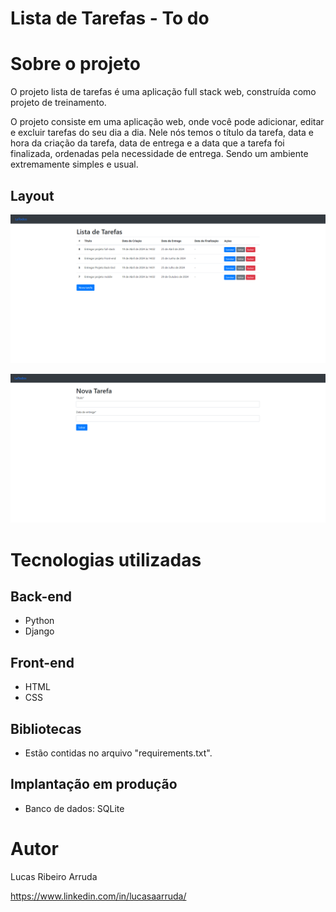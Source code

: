 # Lista de Tarefas - To do

# Sobre o projeto

O projeto lista de tarefas é uma aplicação full stack web, construída como projeto de treinamento.

O projeto consiste em uma aplicação web, onde você pode adicionar, editar e excluir tarefas do seu dia a dia. Nele nós temos o título da tarefa, data e hora da criação da tarefa, data de entrega e a data que a tarefa foi finalizada, ordenadas pela necessidade de entrega. Sendo um ambiente extremamente simples e usual.

## Layout
![Página Inicial](https://github.com/lucasaaarruda/todolist/blob/main/images/Layout%201%20-%20Projeto.png)

![Cadastro de Tarefa](https://github.com/lucasaaarruda/todolist/blob/main/images/Layout%202%20-%20Projeto.png)

# Tecnologias utilizadas
## Back-end
- Python
- Django
## Front-end
- HTML
- CSS
## Bibliotecas
- Estão contidas no arquivo "requirements.txt".
## Implantação em produção
- Banco de dados: SQLite

# Autor

Lucas Ribeiro Arruda

https://www.linkedin.com/in/lucasaarruda/

